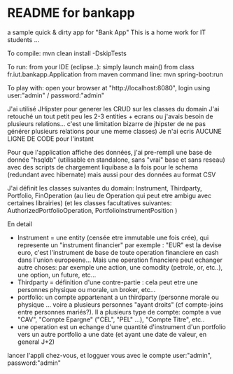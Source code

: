 README for bankapp
==========================

a sample quick & dirty app for "Bank App"
This is a home work for IT students ...

To compile:
mvn clean install -DskipTests

To run:
from your IDE (eclipse..): simply launch main() from class fr.iut.bankapp.Application
from maven command line: mvn spring-boot:run

To play with: open your browser at "http://localhost:8080", login using user:"admin" / password:"admin"



J'ai utilisé JHipster pour generer les CRUD sur les classes du domain
J'ai retouché un tout petit peu les 2-3 entities + ecrans ou j'avais besoin de plusieurs relations... c'est une limitation bizarre de jhipster de ne pas générer plusieurs relations pour une meme classes)
Je n'ai ecris AUCUNE LIGNE DE CODE pour l'instant

Pour que l'application affiche des données, j'ai pre-rempli une base de donnée "hsqldb" (utilisable en standalone, sans "vrai" base et sans reseau) avec des scripts de chargement liquibase a la fois pour le schema (redundant avec hibernate) mais aussi pour des données au format CSV


J'ai définit les classes suivantes du domain:
 Instrument, Thirdparty, Portfolio, FinOperation  (au lieu de Operation qui peut etre ambigu avec certaines librairies)
(et les classes facultatives suivantes: AuthorizedPortfolioOperation, PortfolioInstrumentPosition )

En detail
- Instrument =  une entity (censée etre immutable une fois crée), qui represente un "instrument financier"
  par exemple : "EUR" est la devise euro, c'est l'instrument de base de toute operation financiere en cash dans l'union europeene... Mais une operation financiere peut echanger autre choses: par exemple une action, une comodity (petrole, or, etc..), une option, un future, etc...
- Thirdparty = définition d'une contre-partie  : cela peut etre une  personnes physique ou morale, un broker, etc...
- portfolio: un compte appartenant a un thirdparty (personne morale ou physique ... voire a plusieurs personnes "ayant droits" (cf compte-joins entre personnes mariés?). Il a plusieurs type de compte: compte a vue "CAV", "Compte Epargne" ("CEL", "PEL" ...), "Compte Titre", etc..
- une operation est un echange d'une quantité d'instrument d'un portfolio vers un autre portfolio a une date (et ayant une date de valeur, en general J+2)

 
lancer l'appli chez-vous, et logguer vous avec le compte user:"admin", password:"admin"



